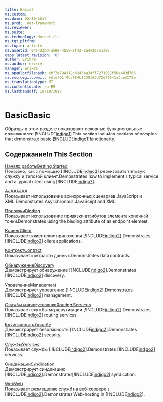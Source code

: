 ```yaml
---
title: Basic2
ms.custom: 
ms.date: 03/30/2017
ms.prod: .net-framework
ms.reviewer: 
ms.suite: 
ms.technology: dotnet-clr
ms.tgt_pltfrm: 
ms.topic: article
ms.assetid: 04e4d3bd-ab89-4b50-8f42-2a4430751a9c
caps.latest.revision: "6"
author: Erikre
ms.author: erikre
manager: erikre
ms.openlocfilehash: cb77e794119db2434a38ff7271912f50e483d766
ms.sourcegitcommit: bd1ef61f4bb794b25383d3d72e71041a5ced172e
ms.translationtype: MT
ms.contentlocale: ru-RU
ms.lasthandoff: 10/18/2017
---
```

# <a name="basic"></a><span data-ttu-id="97d5c-102">Basic</span><span class="sxs-lookup"><span data-stu-id="97d5c-102">Basic</span></span>
<span data-ttu-id="97d5c-103">Образцы в этом разделе показывают основные функциональные возможности [!INCLUDE[indigo1](../../../../includes/indigo1-md.md)].</span><span class="sxs-lookup"><span data-stu-id="97d5c-103">This section includes sections of samples that demonstrate basic [!INCLUDE[indigo1](../../../../includes/indigo1-md.md)]functionality.</span></span>  
  
## <a name="in-this-section"></a><span data-ttu-id="97d5c-104">Содержание</span><span class="sxs-lookup"><span data-stu-id="97d5c-104">In This Section</span></span>  
 [<span data-ttu-id="97d5c-105">Начало работы</span><span class="sxs-lookup"><span data-stu-id="97d5c-105">Getting Started</span></span>](../../../../docs/framework/wcf/samples/getting-started-sample.md)  
 <span data-ttu-id="97d5c-106">Показано, как с помощью [!INCLUDE[indigo2](../../../../includes/indigo2-md.md)] реализовать типовую службу и типовой клиент.</span><span class="sxs-lookup"><span data-stu-id="97d5c-106">Demonstrates how to implement a typical service and a typical client using [!INCLUDE[indigo2](../../../../includes/indigo2-md.md)].</span></span>  
  
 [<span data-ttu-id="97d5c-107">AJAX</span><span class="sxs-lookup"><span data-stu-id="97d5c-107">AJAX</span></span>](../../../../docs/framework/wcf/samples/ajax.md)  
 <span data-ttu-id="97d5c-108">Показывает использование асинхронных сценариев JavaScript и XML.</span><span class="sxs-lookup"><span data-stu-id="97d5c-108">Demonstrates Asynchronous JavaScript and XML.</span></span>  
  
 [<span data-ttu-id="97d5c-109">Привязки</span><span class="sxs-lookup"><span data-stu-id="97d5c-109">Binding</span></span>](../../../../docs/framework/wcf/samples/binding.md)  
 <span data-ttu-id="97d5c-110">Показывает использование привязки атрибутов элемента конечной точки.</span><span class="sxs-lookup"><span data-stu-id="97d5c-110">Demonstrates using the binding attribute of an endpoint element.</span></span>  
  
 [<span data-ttu-id="97d5c-111">Клиент</span><span class="sxs-lookup"><span data-stu-id="97d5c-111">Client</span></span>](../../../../docs/framework/wcf/samples/client.md)  
 <span data-ttu-id="97d5c-112">Показывает клиентские приложения [!INCLUDE[indigo2](../../../../includes/indigo2-md.md)].</span><span class="sxs-lookup"><span data-stu-id="97d5c-112">Demonstrates [!INCLUDE[indigo2](../../../../includes/indigo2-md.md)] client applications.</span></span>  
  
 [<span data-ttu-id="97d5c-113">Контракт</span><span class="sxs-lookup"><span data-stu-id="97d5c-113">Contract</span></span>](../../../../docs/framework/wcf/samples/contract.md)  
 <span data-ttu-id="97d5c-114">Показывает контракты данных.</span><span class="sxs-lookup"><span data-stu-id="97d5c-114">Demonstrates data contracts.</span></span>  
  
 [<span data-ttu-id="97d5c-115">Обнаружение</span><span class="sxs-lookup"><span data-stu-id="97d5c-115">Discovery</span></span>](../../../../docs/framework/wcf/samples/discovery-samples.md)  
 <span data-ttu-id="97d5c-116">Демонстрирует обнаружение [!INCLUDE[indigo2](../../../../includes/indigo2-md.md)].</span><span class="sxs-lookup"><span data-stu-id="97d5c-116">Demonstrates [!INCLUDE[indigo2](../../../../includes/indigo2-md.md)] discovery.</span></span>  
  
 [<span data-ttu-id="97d5c-117">Управление</span><span class="sxs-lookup"><span data-stu-id="97d5c-117">Management</span></span>](../../../../docs/framework/wcf/samples/management.md)  
 <span data-ttu-id="97d5c-118">Демонстрирует управление [!INCLUDE[indigo2](../../../../includes/indigo2-md.md)].</span><span class="sxs-lookup"><span data-stu-id="97d5c-118">Demonstrates [!INCLUDE[indigo2](../../../../includes/indigo2-md.md)] management.</span></span>  
  
 [<span data-ttu-id="97d5c-119">Службы маршрутизации</span><span class="sxs-lookup"><span data-stu-id="97d5c-119">Routing Services</span></span>](../../../../docs/framework/wcf/samples/routing-services.md)  
 <span data-ttu-id="97d5c-120">Показывает службы маршрутизации [!INCLUDE[indigo2](../../../../includes/indigo2-md.md)].</span><span class="sxs-lookup"><span data-stu-id="97d5c-120">Demonstrates [!INCLUDE[indigo2](../../../../includes/indigo2-md.md)] routing services.</span></span>  
  
 [<span data-ttu-id="97d5c-121">Безопасность</span><span class="sxs-lookup"><span data-stu-id="97d5c-121">Security</span></span>](../../../../docs/framework/wcf/samples/security-in-wcf.md)  
 <span data-ttu-id="97d5c-122">Демонстрирует безопасность [!INCLUDE[indigo2](../../../../includes/indigo2-md.md)].</span><span class="sxs-lookup"><span data-stu-id="97d5c-122">Demonstrates [!INCLUDE[indigo2](../../../../includes/indigo2-md.md)] security.</span></span>  
  
 [<span data-ttu-id="97d5c-123">Службы</span><span class="sxs-lookup"><span data-stu-id="97d5c-123">Services</span></span>](../../../../docs/framework/wcf/samples/services.md)  
 <span data-ttu-id="97d5c-124">Показывает службы [!INCLUDE[indigo2](../../../../includes/indigo2-md.md)].</span><span class="sxs-lookup"><span data-stu-id="97d5c-124">Demonstrates [!INCLUDE[indigo2](../../../../includes/indigo2-md.md)] services.</span></span>  
  
 [<span data-ttu-id="97d5c-125">Синдикации</span><span class="sxs-lookup"><span data-stu-id="97d5c-125">Syndication</span></span>](../../../../docs/framework/wcf/samples/syndication.md)  
 <span data-ttu-id="97d5c-126">Демонстрирует синдикацию [!INCLUDE[indigo2](../../../../includes/indigo2-md.md)].</span><span class="sxs-lookup"><span data-stu-id="97d5c-126">Demonstrates[!INCLUDE[indigo2](../../../../includes/indigo2-md.md)] syndication.</span></span>  
  
 [<span data-ttu-id="97d5c-127">Web</span><span class="sxs-lookup"><span data-stu-id="97d5c-127">Web</span></span>](../../../../docs/framework/wcf/samples/web.md)  
 <span data-ttu-id="97d5c-128">Показывает размещение служб на веб-сервере в [!INCLUDE[indigo2](../../../../includes/indigo2-md.md)].</span><span class="sxs-lookup"><span data-stu-id="97d5c-128">Demonstrates Web-hosting in [!INCLUDE[indigo2](../../../../includes/indigo2-md.md)].</span></span>
